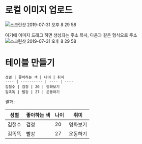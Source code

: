 # 로컬 이미지 업로드 

![스크린샷 2019-07-31 오후 8 29 58](https://user-images.githubusercontent.com/44438752/62208507-0b8ffa80-b3d2-11e9-930f-5800acd7e974.png)

여기에 이미지 드래그 하면 생성되는 주소 복사, 다음과 같은 형식으로 주소 
    ![스크린샷 2019-07-31 오후 8 29 58](https://user-images.githubusercontent.com/44438752/62208507-0b8f4.png)


# 테이블 만들기

    성별 | 좋아하는 색 | 나이 | 취미
    ---- | ---------- | ---- | ----
    김철수 | 검정 | 20 | 영화보기
    김똑똑 | 빨강 | 27 | 운동하기

결과 : 

 성별 | 좋아하는 색 | 나이 | 취미
 ---- | ---------- | ---- | ----
 김철수 | 검정 | 20 | 영화보기
 김똑똑 | 빨강 | 27 | 운동하기
